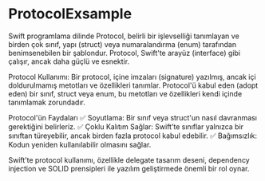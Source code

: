 # ProtocolExsample

 Swift programlama dilinde Protocol, belirli bir işlevselliği tanımlayan ve birden çok sınıf, yapı (struct) veya numaralandırma (enum) tarafından benimsenebilen bir şablondur. Protocol, Swift'te arayüz (interface) gibi çalışır, ancak daha güçlü ve esnektir.

Protocol Kullanımı:
Bir protocol, içine imzaları (signature) yazılmış, ancak içi doldurulmamış metotları ve özellikleri tanımlar. Protocol'ü kabul eden (adopt eden) bir sınıf, struct veya enum, bu metotları ve özellikleri kendi içinde tanımlamak zorundadır.

Protocol'ün Faydaları
✅ Soyutlama: Bir sınıf veya struct'un nasıl davranması gerektiğini belirleriz.
✅ Çoklu Kalıtım Sağlar: Swift’te sınıflar yalnızca bir sınıftan türeyebilir, ancak birden fazla protocol kabul edebilir.
✅ Bağımsızlık: Kodun yeniden kullanılabilir olmasını sağlar.

Swift’te protocol kullanımı, özellikle delegate tasarım deseni, dependency injection ve SOLID prensipleri ile yazılım geliştirmede önemli bir rol oynar.
